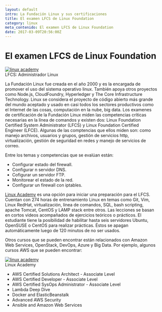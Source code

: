 ```yaml
---
layout: default
intro: La Fundación Linux y sus certificaciones
title: El examen LFCS de Linux Foundation
category: linux
meta_contenido: El examen LFCS de Linux Foundation
date: 2017-03-09T20:56:00Z
---
```


<h1 class="centrar-titulo-blog">El examen LFCS de Linux Foundation</h1>
<div class="foto-left">
  <a href="https://training.linuxfoundation.org/certification/lfcs" target="_blank"><img class="img-adaptable" src="{{site.baseurl}}/imagenes/linux_certification3.png" alt="linux academy" /></a>
  <figcaption>LFCS: Administrador Linux</figcaption>
</div>
<p>
  La Fundación Linux fue creada en el año 2000 y es la encargada de promover el uso del sistema operativo linux.
  También apoya otros proyectos como Node.js, CloudFoundry, Hyperledger y The Core Infrastructure Technology.
  Linux se considera el proyecto de código abierto más grande del mundo aceptado y usado
  en casi todos los sectores productivos como el Internet de las cosas, computación
  en la nube, big data.
  Los examenes de certificación de la Fundación Linux miden las competencias críticas
  necesarias en la línea de comandos y existen dos: Linux Foundation Certified System
  Administrator (LFCS) y Linux Foundation Certified Engineer (LFCE). Algunas de las comptencias
  que ellos miden son: como manejo archivos, usuarios y grupos, gestión de servicios http,
  virtualización, gestión de seguridad en redes y manejo de servicios de correo.
</p>

<p>
  Entre los temas y competencias que se evalúan están:
</p>

<ul class="lista-lpic">
  <li>Configurar estado del firewall.</li>
  <li>Configurar n servidor DNS.</li>
  <li>Cofigurar un servidor FTP.</li>
  <li>Monitorear el estado de la red.</li>
  <li>Configurar un firewall con iptables.</li>
</ul>

<p>
  <a href="https://linuxacademy.com/" target="_blank">Linux Academy</a> es una opción para iniciar una preparación para el LFCS.
  Cuentan con 274 horas de entrenamiento Linux en temas como Git, Vim, Linux RedHat,
  virtualización, línea de comandos, SQL, bash scripting, apache Tomcat, CentOS
  y LAMP stack entre otros. Las lecciones se basan en cortos videos acompañados de
  ejercicios teóricos o prácticos. El estudiante tiene la posibilidad de habilitar
  hasta seis servidores Ubuntu, OpenSUSE o CentOS para realizar prácticas. Éstos se
  apagan automáticamente luego de 120 minutos de no ser usados.
</p>

<p>
  Otros cursos que se pueden encontrar están relacionados con Amazon Web Services,
  OpenStack, DevOps, Azure y Big Data. Por ejemplo, algunos cursos AWS que se pueden
  encontrar:
</p>
<div class="foto-right">
  <a href="https://linuxacademy.com/" target="_blank"><img class="img-adaptable" src="{{site.baseurl}}/imagenes/linuxAcad2.png" alt="linux academy" /></a>
  <figcaption>Linux Academy</figcaption>
</div>
<ul class="lista-lpic">
  <li>AWS Certified Solutions Architect - Associate Level</li>
  <li>AWS Certified Developer - Associate Level</li>
  <li>AWS Certified SysOps Administrator - Associate Level</li>
  <li>Lambda Deep Dive</li>
  <li>Docker and ElasticBeanstalk</li>
  <li>Advanced AWS Security</li>
  <li>Ansible and Amazon Web Services</li>
</ul>